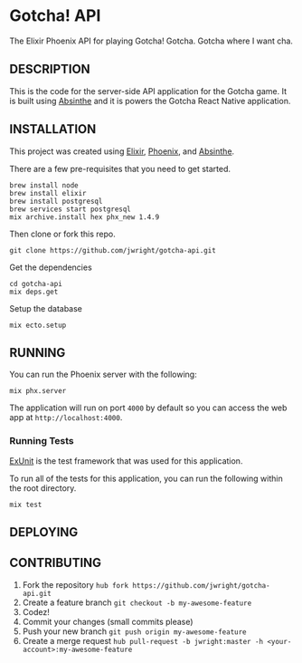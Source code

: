Gotcha! API
===========

The Elixir Phoenix API for playing Gotcha! Gotcha. Gotcha where I want cha.

## DESCRIPTION

This is the code for the server-side API application for the Gotcha game. It is built using [Absinthe](http://absinthe-graphql.org/) and it is powers the Gotcha React Native application.

## INSTALLATION

This project was created using [Elixir](https://elixir-lang.org/), [Phoenix](https://phoenixframework.org/), and [Absinthe](http://absinthe-graphql.org/).

There are a few pre-requisites that you need to get started.

```
brew install node
brew install elixir
brew install postgresql
brew services start postgresql
mix archive.install hex phx_new 1.4.9
```

Then clone or fork this repo.

```
git clone https://github.com/jwright/gotcha-api.git
```

Get the dependencies

```
cd gotcha-api
mix deps.get
```

Setup the database

```
mix ecto.setup
```

## RUNNING

You can run the Phoenix server with the following:

```
mix phx.server
```

The application will run on port `4000` by default so you can access the web app at `http://localhost:4000`.

### Running Tests

[ExUnit](https://hexdocs.pm/ex_unit/ExUnit.html) is the test framework that was used for this application.

To run all of the tests for this application, you can run the following within the root directory.

```
mix test
```

## DEPLOYING

## CONTRIBUTING

1. Fork the repository `hub fork https://github.com/jwright/gotcha-api.git`
1. Create a feature branch `git checkout -b my-awesome-feature`
1. Codez!
1. Commit your changes (small commits please)
1. Push your new branch `git push origin my-awesome-feature`
1. Create a merge request `hub pull-request -b jwright:master -h <your-account>:my-awesome-feature`
